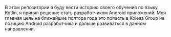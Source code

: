 В этом репозитории я буду вести историю своего обучения по языку Kotlin, я принял решение стать разработчиком Android приложений.
Моя главная цель на ближайшие полтора года это попасть в Kolesa Group на позицию Android разработчика и дальше развиваться в данном направлении.
